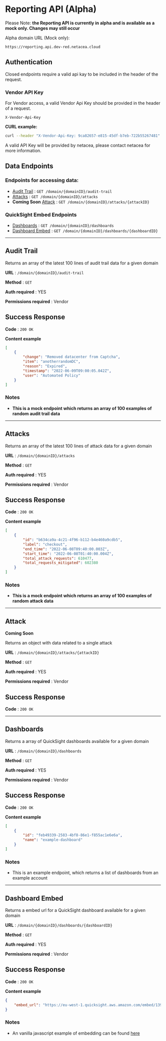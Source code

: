 # Reporting API (Alpha)

Please Note: **the Reporting API is currently in alpha and is available as a mock only. Changes may still occur**

Alpha domain URL (Mock only):

`https://reporting.api.dev-red.netacea.cloud`

## Authentication

Closed endpoints require a valid api kay to be included in the header of the request.

### Vendor API Key

For Vendor access, a valid Vendor Api Key should be provided in the header of a request.

```
X-Vendor-Api-Key
```

**CURL example:**

```bash
curl --header "X-Vendor-Api-Key: 9ca82657-e815-45df-b7eb-722b55267481" https://reporting.api.dev-red.netacea.cloud/domain/e96e6ef1-6763-4bc9-b2a1-0a038c54a235/dashboards
```

A valid API Key will be provided by netacea, please contact netacea for more information.

## Data Endpoints

### Endpoints for accessing data:

* [Audit Trail](#audit-trail) : `GET /domain/{domainID}/audit-trail`
* [Attacks](#attacks) : `GET /domain/{domainID}/attacks`
* **Coming Soon** [Attack](#attack) : `GET /domain/{domainID}/attacks/{attackID}`

### QuickSight Embed Endpoints

* [Dashboards](#dashboards) : `GET /domain/{domainID}/dashboards`
* [Dashboard Embed](#dashboard-embed) : `GET /domain/{domainID}/dashboards/{dashboardID}`

---

## Audit Trail

Returns an array of the latest 100 lines of audit trail data for a given domain

**URL** : `/domain/{domainID}/audit-trail`

**Method** : `GET`

**Auth required** : YES

**Permissions required** : Vendor

## Success Response

**Code** : `200 OK`

**Content example**

```json
[
    {
        "change": "Removed datacenter from Captcha",
        "item": "anotherrandomDC",
        "reason": "Expired",
        "timestamp": "2022-06-09T09:00:05.042Z",
        "user": "Automated Policy"
    }
]
```

### Notes

* **This is a mock endpoint which returns an array of 100 examples of random audit trail data**

---

## Attacks

Returns an array of the latest 100 lines of attack data for a given domain

**URL** : `/domain/{domainID}/attacks`

**Method** : `GET`

**Auth required** : YES

**Permissions required** : Vendor

## Success Response

**Code** : `200 OK`

**Content example**

```json
[
    {
        "id": "b634ca9a-4c21-4f96-b112-b4e460a9cdb5",
        "label": "checkout",
        "end_time": "2022-06-08T09:40:00.003Z",
        "start_time": "2022-06-08T01:40:00.004Z",
        "total_attack_requests": 610477,
        "total_requests_mitigated": 602380
    }
]
```

### Notes

* **This is a mock endpoint which returns an array of 100 examples of random attack data**

---

## Attack

**Coming Soon**

Returns an object with data related to a single attack

**URL** : `/domain/{domainID}/attacks/{attackID}`

**Method** : `GET`

**Auth required** : YES

**Permissions required** : Vendor

## Success Response

**Code** : `200 OK`

<!-- **Content example**

```json

``` 

### Notes

* **This is a mock endpoint which return an example of a single attack**

-->

---

## Dashboards

Returns a array of QuickSight dashboards available for a given domain

**URL** : `/domain/{domainID}/dashboards`

**Method** : `GET`

**Auth required** : YES

**Permissions required** : Vendor

## Success Response

**Code** : `200 OK`

**Content example**

```json
[
    {
        "id": "feb49339-2583-4bf8-86e1-f855ac1e6e6a",
        "name": "example-dashboard"
    }
]
```

### Notes

* This is an example endpoint, which returns a list of dashboards from an example account

---

## Dashboard Embed

Returns a embed url for a QuickSight dashboard available for a given domain

**URL** : `/domain/{domainID}/dashboards/{dashboardID}`

**Method** : `GET`

**Auth required** : YES

**Permissions required** : Vendor

## Success Response

**Code** : `200 OK`

**Content example**

```json
{
    "embed_url": "https://eu-west-1.quicksight.aws.amazon.com/embed/139a34f5cf964c418548bafa5616e261/dashboards/feb49339-2583-4bf8-86e1-f855ac1e6e6a?code=AYABeIkvPlIiGPf7XGl9IVlv1U0AAAABAAdhd3Mta21zAEthcm46YXdzOmttczpldS13ZXN0LTE6MzU2MzA1MTgzMDczOmtleS83ZTYwMTNkMC0xM2I0LTRmODItYmI1NC00YjllMTM4NzczNjYAuAECAQB4mmfdaL-WJblO_x3fgpluVFAFiuT29EIrIJ6BR4V1br8BO1HV4q_WY5p9Gs21CBYEaQAAAH4wfAYJKoZIhvcNAQcGoG8wbQIBADBoBgkqhkiG9w0BBwEwHgYJYIZIAWUDBAEuMBEEDFXG5Xf9wRfyKe5whQIBEIA7I2IudP7byOfV4cNpGsknnpEpVnLzaoJPZAYxjvTN59keZCWkj1tXcedK5AiIF55pTm4SSW0CI-cqqaoCAAAAAAwAABAAAAAAAAAAAAAAAAAAEI3hGAEtKi6yopiYzjf1rP____8AAAABAAAAAAAAAAAAAAABAAAA5bgINEGlJ0CeaZhdbLcxj1IJFqkka7YCEtJjXJsYm6IEw9Yhhkof3Aijp1jOOcHu9QXPdObjFlfw4jOCqxyvLC8hsNnPMRKJf5XkPVG8mPtZoAJDXEAEvw0xMe-op0mGPRNOmQmt0862V7dBTSHnSbVNvapMiJgcrQ9B_mxXNQHrv2rsGsGs1tFhCvZLQDZALHLsP3dsBFN3cHD5URAZcLYPo-YZCkbpM0ABgQwYxwgWVQdYwU4nAGwnBwRRpzx2WyzOnuF-eUtnR1ALuhQ4a3GkB5ejTSResRw7QrLz9Wrw5ikl79FgvknltHry27SHLJuV_7Pb&identityprovider=quicksight&isauthcode=true"
}
```

### Notes

* An vanilla javascript example of embedding can be found [here](dashboard-embed.html)